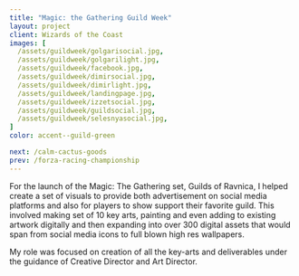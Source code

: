 ```yaml
---
title: "Magic: the Gathering Guild Week"
layout: project
client: Wizards of the Coast
images: [
  /assets/guildweek/golgarisocial.jpg,
  /assets/guildweek/golgarilight.jpg,
  /assets/guildweek/facebook.jpg,
  /assets/guildweek/dimirsocial.jpg,
  /assets/guildweek/dimirlight.jpg,
  /assets/guildweek/landingpage.jpg,
  /assets/guildweek/izzetsocial.jpg,
  /assets/guildweek/guildsocial.jpg,
  /assets/guildweek/selesnyasocial.jpg,
]
color: accent--guild-green

next: /calm-cactus-goods
prev: /forza-racing-championship
---
```


For the launch of the Magic: The Gathering set, Guilds of Ravnica, I helped create a set of visuals to provide both advertisement on social media platforms and also for players to show support their favorite guild. This involved making set of 10 key arts, painting and even adding to existing artwork digitally and then expanding into over 300 digital assets that would span from social media icons to full blown high res wallpapers.

My role was focused on creation of all the key-arts and deliverables under the guidance of Creative Director and Art Director.

